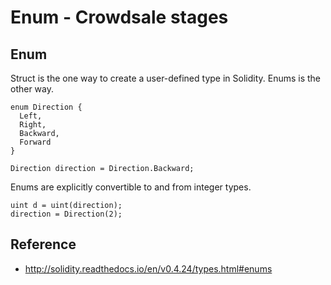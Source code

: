 # Enum - Crowdsale stages

## Enum

Struct is the one way to create a user-defined type in Solidity. Enums is the other way.

```
enum Direction {
  Left,
  Right,
  Backward,
  Forward
}

Direction direction = Direction.Backward;
```

Enums are explicitly convertible to and from integer types.

```
uint d = uint(direction);
direction = Direction(2);
```

## Reference

* http://solidity.readthedocs.io/en/v0.4.24/types.html#enums
